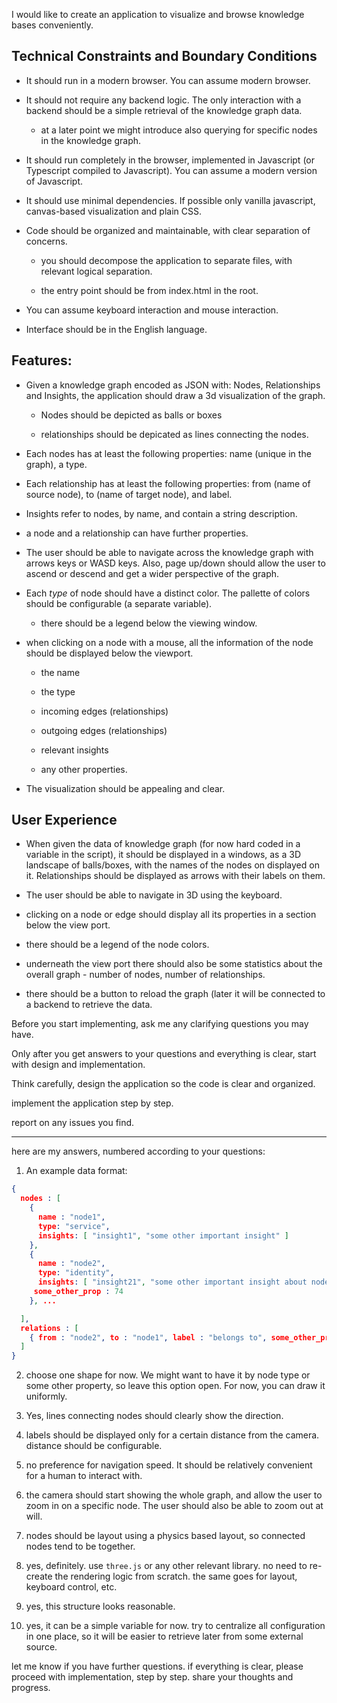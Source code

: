 I would like to create an application to visualize and browse knowledge bases conveniently.



## Technical Constraints and Boundary Conditions

- It should run in a modern browser. You can assume modern browser.

- It should not require any backend logic. The only interaction with a backend should be a simple retrieval of the knowledge graph data.

  - at a later point we might introduce also querying for specific nodes in the knowledge graph.

- It should run completely in the browser, implemented in Javascript (or Typescript compiled to Javascript). You can assume a modern version of Javascript.

- It should use minimal dependencies. If possible only vanilla javascript, canvas-based visualization and plain CSS.

- Code should be organized and maintainable, with clear separation of concerns.

  - you should decompose the application to separate files, with relevant logical separation.

  - the entry point should be from index.html in the root.

- You can assume keyboard interaction and mouse interaction.

- Interface should be in the English language.



## Features:

- Given a knowledge graph encoded as JSON with: Nodes, Relationships and Insights, the application should draw a 3d visualization of the graph.

  - Nodes should be depicted as balls or boxes

  - relationships should be depicated as lines connecting the nodes.

- Each nodes has at least the following properties: name (unique in the graph), a type.

- Each relationship has at least the following properties: from (name of source node), to (name of target node), and label.

- Insights refer to nodes, by name, and contain a string description.

 - a node and a relationship can have further properties.

- The user should be able to navigate across the knowledge graph with arrows keys or WASD keys. Also, page up/down should allow the user to ascend or descend and get a wider perspective of the graph.

- Each *type* of node should have a distinct color. The pallette of colors should be configurable (a separate variable).

  - there should be a legend below the viewing window.

- when clicking on a node with a mouse, all the information of the node should be displayed below the viewport.

  - the name

  - the type

  - incoming edges (relationships)

  - outgoing edges (relationships)

  - relevant insights

  - any other properties.

- The visualization should be appealing and clear. 





## User Experience

- When given the data of knowledge graph (for now hard coded in a variable in the script), it should be displayed in a windows, as a 3D landscape of balls/boxes, with the names of the nodes on displayed on it. Relationships should be displayed as arrows with their labels on them.

- The user should be able to navigate in 3D using the keyboard.

- clicking on a node or edge should display all its properties in a section below the view port.

- there should be a legend of the node colors.

- underneath the view port there should also be some statistics about the overall graph - number of nodes, number of relationships.

- there should be a button to reload the graph (later it will be connected to a backend to retrieve the data.



Before you start implementing, ask me any clarifying questions you may have.

Only after you get answers to your questions and everything is clear, start with design and implementation.



Think carefully, design the application so the code is clear and organized.

implement the application step by step.

report on any issues you find.

---------------------------------


here are my answers, numbered according to your questions:
1. An example data format:
```json
{
  nodes : [
    {
      name : "node1",
      type: "service",
      insights: [ "insight1", "some other important insight" ]
    },
    {
      name : "node2",
      type: "identity",
      insights: [ "insight21", "some other important insight about node2" ],
     some_other_prop : 74
    }, ...

  ],
  relations : [
    { from : "node2", to : "node1", label : "belongs to", some_other_property : 5}
  ]
}
```

2. choose one shape for now. We might want to have it by node type or some other property, so leave this option open. For now, you can draw it uniformly.

3. Yes, lines connecting nodes should clearly show the direction.
4. labels should be displayed only for a certain distance from the camera. distance should be configurable.
5. no preference for navigation speed. It should be relatively convenient for a human to interact with.
6. the camera should start showing the whole graph, and allow the user to zoom in on a specific node. The user should also be able to zoom out at will.
7. nodes should be layout using a physics based layout, so connected nodes tend to be together.
8. yes, definitely. use `three.js` or any other relevant library. no need to re-create the rendering logic from scratch. the same goes for layout, keyboard control, etc.
9. yes, this structure looks reasonable.
10. yes, it can be a simple variable for now. try to centralize all configuration in one place, so it will be easier to retrieve later from some external source.

let me know if you have further questions.
if everything is clear, please proceed with implementation, step by step.
share your thoughts and progress.
